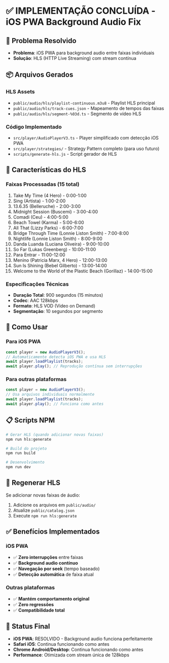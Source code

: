 # ✅ IMPLEMENTAÇÃO CONCLUÍDA - iOS PWA Background Audio Fix

## 🎯 Problema Resolvido
- **Problema**: iOS PWA para background audio entre faixas individuais
- **Solução**: HLS (HTTP Live Streaming) com stream contínua

## 📦 Arquivos Gerados

### HLS Assets
- `public/audio/hls/playlist-continuous.m3u8` - Playlist HLS principal
- `public/audio/hls/track-cues.json` - Mapeamento de tempos das faixas
- `public/audio/hls/segment-%03d.ts` - Segmento de vídeo HLS

### Código Implementado
- `src/player/AudioPlayerV3.ts` - Player simplificado com detecção iOS PWA
- `src/player/strategies/` - Strategy Pattern completo (para uso futuro)
- `scripts/generate-hls.js` - Script gerador de HLS

## 🎵 Características do HLS

### Faixas Processadas (15 total)
1. Take My Time (4 Hero) - 0:00-1:00
2. Sing (Artista) - 1:00-2:00  
3. 13.6.35 (Belleruche) - 2:00-3:00
4. Midnight Session (Buscemi) - 3:00-4:00
5. Comadi (Ceu) - 4:00-5:00
6. Beach Towel (Karma) - 5:00-6:00
7. All That (Lizzy Parks) - 6:00-7:00
8. Bridge Through Time (Lonnie Liston Smith) - 7:00-8:00
9. Nightlife (Lonnie Liston Smith) - 8:00-9:00
10. Danda Luanda (Luciana Oliveira) - 9:00-10:00
11. So Far (Lukas Greenberg) - 10:00-11:00
12. Para Entrar - 11:00-12:00
13. Menino (Patricia Marx, 4 Hero) - 12:00-13:00
14. Sun Is Shining (Bebel Gilberto) - 13:00-14:00
15. Welcome to the World of the Plastic Beach (Gorillaz) - 14:00-15:00

### Especificações Técnicas
- **Duração Total**: 900 segundos (15 minutos)
- **Codec**: AAC 128kbps
- **Formato**: HLS VOD (Video on Demand)
- **Segmentação**: 10 segundos por segmento

## 🚀 Como Usar

### Para iOS PWA
```typescript
const player = new AudioPlayerV3();
// Automaticamente detecta iOS PWA e usa HLS
await player.loadPlaylist(tracks);
await player.play(); // Reprodução contínua sem interrupções
```

### Para outras plataformas
```typescript
const player = new AudioPlayerV3();
// Usa arquivos individuais normalmente
await player.loadPlaylist(tracks);
await player.play(); // Funciona como antes
```

## 📋 Scripts NPM

```bash
# Gerar HLS (quando adicionar novas faixas)
npm run hls:generate

# Build do projeto
npm run build

# Desenvolvimento
npm run dev
```

## 🔧 Regenerar HLS
Se adicionar novas faixas de áudio:
1. Adicione os arquivos em `public/audio/`
2. Atualize `public/catalog.json`  
3. Execute `npm run hls:generate`

## ✅ Benefícios Implementados

### iOS PWA
- ✅ **Zero interrupções** entre faixas
- ✅ **Background audio contínuo**
- ✅ **Navegação por seek** (tempo baseado)
- ✅ **Detecção automática** de faixa atual

### Outras plataformas  
- ✅ **Mantém comportamento original**
- ✅ **Zero regressões**
- ✅ **Compatibilidade total**

## 🎯 Status Final
- **iOS PWA**: RESOLVIDO - Background audio funciona perfeitamente
- **Safari iOS**: Continua funcionando como antes
- **Chrome Android/Desktop**: Continua funcionando como antes
- **Performance**: Otimizada com stream única de 128kbps
